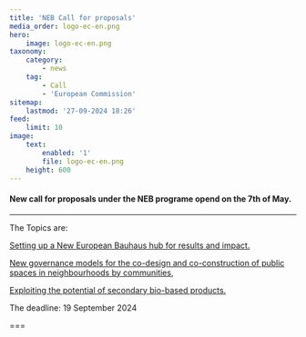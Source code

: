 ```yaml
---
title: 'NEB Call for proposals'
media_order: logo-ec-en.png
hero:
    image: logo-ec-en.png
taxonomy:
    category:
        - news
    tag:
        - Call
        - 'European Commission'
sitemap:
    lastmod: '27-09-2024 18:26'
feed:
    limit: 10
image:
    text:
        enabled: '1'
        file: logo-ec-en.png
    height: 600
---
```


#### New call for proposals under the NEB programe opend on the 7th of May. 

***
The Topics are: 

[Setting up a New European Bauhaus hub for results and impact.](https://ec.europa.eu/info/funding-tenders/opportunities/portal/screen/opportunities/topic-details/horizon-miss-2024-neb-01-03?keywords=NEB&isExactMatch=true&status=31094501,31094502&order=DESC&pageNumber=1&pageSize=50&sortBy=relevance)

[New governance models for the co-design and co-construction of public spaces in neighbourhoods by communities,](https://ec.europa.eu/info/funding-tenders/opportunities/portal/screen/opportunities/topic-details/horizon-miss-2024-neb-01-02?keywords=NEB&isExactMatch=true&status=31094501,31094502&order=DESC&pageNumber=1&pageSize=50&sortBy=relevance)

[Exploiting the potential of secondary bio-based products.](https://ec.europa.eu/info/funding-tenders/opportunities/portal/screen/opportunities/topic-details/horizon-miss-2024-neb-01-01?keywords=NEB&isExactMatch=true&status=31094501,31094502&order=DESC&pageNumber=1&pageSize=50&sortBy=relevance)

The deadline: 19 September 2024

===